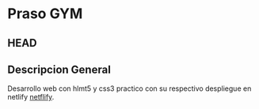 # Praso GYM
## HEAD

## Descripcion General

Desarrollo web con hlmt5 y css3 practico con su respectivo despliegue en netlify [netflify](https://www.netlify.com/).

